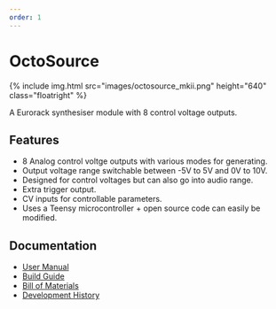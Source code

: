 ```yaml
---
order: 1
---
```

# OctoSource

{% include img.html src="images/octosource_mkii.png" height="640" class="floatright" %}

A Eurorack synthesiser module with 8 control voltage outputs.

## Features
* 8 Analog control voltge outputs with various modes for generating.
* Output voltage range switchable between -5V to 5V and 0V to 10V.
* Designed for control voltages but can also go into audio range.
* Extra trigger output.
* CV inputs for controllable parameters.
* Uses a Teensy microcontroller + open source code can easily be modified.

## Documentation

* [User Manual](user.md)
* [Build Guide](build.md)
* [Bill of Materials](bom.md)
* [Development History](history.md)
